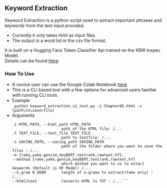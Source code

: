 ## Keyword Extraction

Keyword Extraction is a python script used to extract important phrases and keywords from the text input provided.
* Currently it only takes html as input files.
* The output is a word list in the csv file format.

It is built on a Hugging Face Token Classifier Api trained on the KBIR Inspec Model.  
Details can be found [Here](https://huggingface.co/ml6team/keyphrase-extraction-kbir-inspec)

### How To Use

* A novice user can use the Google Colab Notebook [here](https://colab.research.google.com/drive/1bbY046IABIKUuzjwmi8MrkKnCSereZav#scrollTo=JWQaYYxR6PxN)
* This is a CLI based tool with a few options for advanced users familiar with running CLI tools.
* Example  
 ```  python keyword_extraction_v2_test.py -i Chapter05.html -s [path\to\save\file]  ```
* Arguments  
  ```-h, --help            show this help message and exit  
  -i HTML_PATH, --html_path HTML_PATH  
                        path of the HTML file: /...  
  -t TEXT_FILE, --text_file TEXT_FILE  
                        path to textfile: /...  
  -s SAVING_PATH, --saving_path SAVING_PATH  
                        path of the folder where you want to save the files : /...  
  -m {rake,yake,gensim,keyBERT,textrank,rawtext,hf},  
  --method {rake,yake,gensim,keyBERT,textrank,rawtext,hf}  
                        which method you want to us to extact keywords (Default is HF Model) /...  
  --n_gram N_GRAM       length of n-grams to extract(Yake only) : /...  
  --html2text           Converts HTML to TXT : /...```
